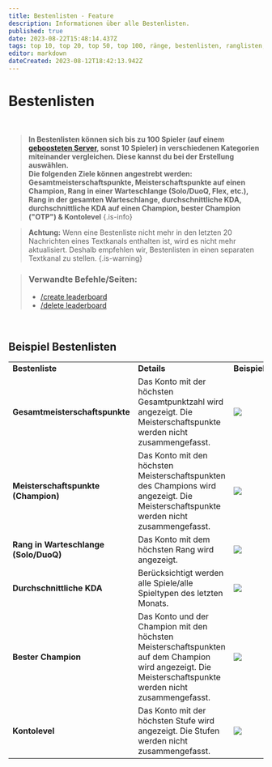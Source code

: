 ```yaml
---
title: Bestenlisten - Feature
description: Informationen über alle Bestenlisten.
published: true
date: 2023-08-22T15:48:14.437Z
tags: top 10, top 20, top 50, top 100, ränge, bestenlisten, ranglisten, listen, bester spieler, beste spieler
editor: markdown
dateCreated: 2023-08-12T18:42:13.942Z
---
```


# Bestenlisten

<br>

>**In Bestenlisten können sich bis zu 100 Spieler (auf einem [geboosteten Server](https://wiki.zoe-discord-bot.ch/en/Zoe-Points-And-Boosting), sonst 10 Spieler) in verschiedenen Kategorien miteinander vergleichen. Diese kannst du bei der Erstellung auswählen. <br>
Die folgenden Ziele können angestrebt werden: Gesamtmeisterschaftspunkte, Meisterschaftspunkte auf einen Champion, Rang in einer Warteschlange (Solo/DuoQ, Flex, etc.), Rang in der gesamten Warteschlange, durchschnittliche KDA, durchschnittliche KDA auf einen Champion, bester Champion ("OTP") & Kontolevel**
>{.is-info}

> **Achtung:** Wenn eine Bestenliste nicht mehr in den letzten 20 Nachrichten eines Textkanals enthalten ist, wird es nicht mehr aktualisiert. Deshalb empfehlen wir, Bestenlisten in einen separaten Textkanal zu stellen.
>{.is-warning}

>### Verwandte Befehle/Seiten:
>-   [/create leaderboard](/en/commands/create/leaderboard/)
>-   [/delete leaderboard](/en/commands/delete/leaderboard/)

<br>

## Beispiel Bestenlisten


|     |     |     |
| --- | --- | --- |
| **Bestenliste** | **Details** | **Beispiel** |
| **Gesamtmeisterschaftspunkte** | Das Konto mit der höchsten Gesamtpunktzahl wird angezeigt. Die Meisterschaftspunkte werden nicht zusammengefasst. | ![](/new_leaderboard_total_mastery_points.png) |
| **Meisterschaftspunkte (Champion)** | Das Konto mit den höchsten Meisterschaftspunkten des Champions wird angezeigt. Die Meisterschaftspunkte werden nicht zusammengefasst. | ![](/new_leaderboard_mastery_points_champion.png) |
| **Rang in Warteschlange (Solo/DuoQ)** | Das Konto mit dem höchsten Rang wird angezeigt. | ![](/new_leaderboard_rank.png) |
| **Durchschnittliche KDA** | Berücksichtigt werden alle Spiele/alle Spieltypen des letzten Monats. | ![](/new_leaderboard_kda.png) |
| **Bester Champion** | Das Konto und der Champion mit den höchsten Meisterschaftspunkten auf dem Champion wird angezeigt. Die Meisterschaftspunkte werden nicht zusammengefasst. | ![](/new_leaderboard_otp.png) |
| **Kontolevel** | Das Konto mit der höchsten Stufe wird angezeigt. Die Stufen werden nicht zusammengefasst. | ![](/new_leaderboard_account_level.png) |

